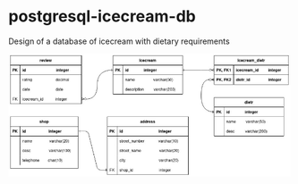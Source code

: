 # postgresql-icecream-db
Design of a database of icecream with dietary requirements


<img src="./media/diagram.jpg" width="700" />
